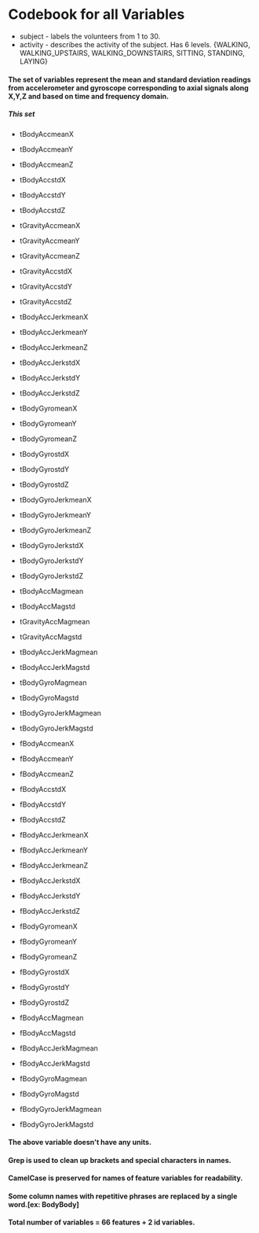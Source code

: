 # Codebook for all Variables

* subject - labels the volunteers from 1 to 30.
* activity - describes the activity of the subject. Has 6 levels.
             {WALKING, WALKING_UPSTAIRS, WALKING_DOWNSTAIRS, SITTING,  STANDING,  LAYING}


#### The set of variables represent the mean and standard deviation readings  from accelerometer and gyroscope corresponding to axial signals along X,Y,Z and based on time and frequency domain.



##### This set 
* tBodyAccmeanX
* tBodyAccmeanY
* tBodyAccmeanZ
* tBodyAccstdX
* tBodyAccstdY
* tBodyAccstdZ

* tGravityAccmeanX
* tGravityAccmeanY
* tGravityAccmeanZ
* tGravityAccstdX
* tGravityAccstdY
* tGravityAccstdZ

* tBodyAccJerkmeanX
* tBodyAccJerkmeanY
* tBodyAccJerkmeanZ
* tBodyAccJerkstdX
* tBodyAccJerkstdY
* tBodyAccJerkstdZ
 
* tBodyGyromeanX
* tBodyGyromeanY
* tBodyGyromeanZ
* tBodyGyrostdX
* tBodyGyrostdY
* tBodyGyrostdZ
 

* tBodyGyroJerkmeanX
* tBodyGyroJerkmeanY
* tBodyGyroJerkmeanZ
* tBodyGyroJerkstdX
* tBodyGyroJerkstdY
* tBodyGyroJerkstdZ
 

* tBodyAccMagmean
* tBodyAccMagstd
* tGravityAccMagmean
* tGravityAccMagstd
* tBodyAccJerkMagmean
* tBodyAccJerkMagstd
* tBodyGyroMagmean
* tBodyGyroMagstd
* tBodyGyroJerkMagmean
* tBodyGyroJerkMagstd
 

* fBodyAccmeanX
* fBodyAccmeanY
* fBodyAccmeanZ
* fBodyAccstdX
* fBodyAccstdY
* fBodyAccstdZ
 

* fBodyAccJerkmeanX
* fBodyAccJerkmeanY
* fBodyAccJerkmeanZ
* fBodyAccJerkstdX
* fBodyAccJerkstdY
* fBodyAccJerkstdZ
 

* fBodyGyromeanX
* fBodyGyromeanY
* fBodyGyromeanZ
* fBodyGyrostdX
* fBodyGyrostdY
* fBodyGyrostdZ
 

* fBodyAccMagmean
* fBodyAccMagstd
* fBodyAccJerkMagmean
* fBodyAccJerkMagstd
* fBodyGyroMagmean
* fBodyGyroMagstd
* fBodyGyroJerkMagmean
* fBodyGyroJerkMagstd

#### The above variable doesn't have any units.
#### Grep is used to clean up brackets and special characters in names.
#### CamelCase is preserved for names of feature variables for readability.
#### Some column names with repetitive phrases are replaced by a single word.[ex: BodyBody]
#### Total number of variables = 66 features + 2 id variables.


